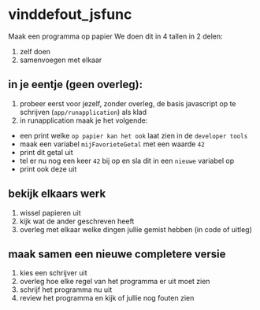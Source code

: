 # vinddefout_jsfunc

Maak een programma op papier
We doen dit in 4 tallen in 2 delen:
1.  zelf doen
2. samenvoegen met elkaar


## in je eentje (geen overleg):
1. probeer eerst voor jezelf, zonder overleg, de basis javascript op te schrijven (`app/runapplication`) als klad
2. in runapplication maak je het volgende:
* een print welke `op papier kan het ook` laat zien in de `developer tools`
* maak een variabel `mijFavorieteGetal` met een waarde `42`
* print dit getal uit
* tel er nu nog een keer `42` bij op en sla dit in een `nieuwe` variabel op
* print ook deze uit


## bekijk elkaars werk

1. wissel papieren uit
2. kijk wat de ander geschreven heeft
3. overleg met elkaar welke dingen jullie gemist hebben (in code of uitleg)


## maak samen een nieuwe completere versie

1. kies een schrijver uit
2. overleg hoe elke regel van het programma er uit moet zien
3. schrijf het programma nu uit
3. review het programma en kijk of jullie nog fouten zien

